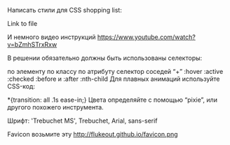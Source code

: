 Написать стили для CSS shopping list:

Link to file

И немного видео инструкций https://www.youtube.com/watch?v=bZmhSTrxRxw

В решении обязательно должны быть использованы селекторы:

по элементу
по классу
по атрибуту
селектор соседей “+”
:hover
:active
:checked
:before и :after
:nth-child
Для плавных анимаций используйте CSS-код:

\*{transition: all .1s ease-in;}
Цвета определяйте с помощью “pixie”, или другого похожего инструмента.

Шрифт: \'Trebuchet MS\', Trebuchet, Arial, sans-serif

Favicon возьмите эту http://flukeout.github.io/favicon.png
